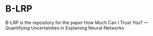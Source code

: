 # B-LRP
B-LRP is the repository for the paper How Much Can I Trust You? — Quantifying Uncertainties in Explaining Neural Networks
